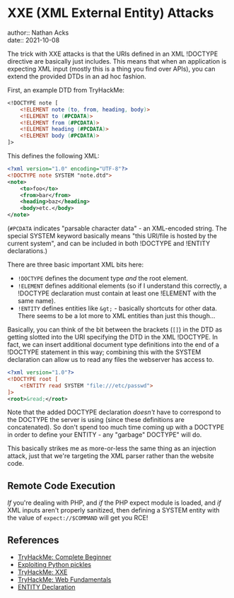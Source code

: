 # XXE (XML External Entity) Attacks

author:: Nathan Acks  
date:: 2021-10-08

The trick with XXE attacks is that the URIs defined in an XML !DOCTYPE directive are basically just includes. This means that when an application is expecting XML input (mostly this is a thing you find over APIs), you can extend the provided DTDs in an ad hoc fashion.

First, an example DTD from TryHackMe:

```dtd
<!DOCTYPE note [
	<!ELEMENT note (to, from, heading, body)>
	<!ELEMENT to (#PCDATA)>
	<!ELEMENT from (#PCDATA)>
	<!ELEMENT heading (#PCDATA)>
	<!ELEMENT body (#PCDATA)>
]>
```

This defines the following XML:

```xml
<?xml version="1.0" encoding="UTF-8"?>
<!DOCTYPE note SYSTEM "note.dtd">
<note>
    <to>foo</to>
    <from>bar</from>
    <heading>baz</heading>
    <body>etc.</body>
</note>
```

(`#PCDATA` indicates "parsable character data" - an XML-encoded string. The special SYSTEM keyword basically means "this URI/file is hosted by the current system", and can be included in both !DOCTYPE and !ENTITY declarations.) 

There are three basic important XML bits here:

* `!DOCTYPE` defines the document type *and* the root element.
* `!ELEMENT` defines additional elements (so if I understand this correctly, a !DOCTYPE declaration must contain at least one !ELEMENT with the same name).
* `!ENTITY` defines entities like `&gt;` - basically shortcuts for other data. There seems to be a lot more to XML entities than just this though...

Basically, you can think of the bit between the brackets (`[]`) in the DTD as getting slotted into the URI specifying the DTD in the XML !DOCTYPE. In fact, we can insert additional document type definitions into the end of a !DOCTYPE statement in this way; combining this with the SYSTEM declaration can allow us to read any files the webserver has access to.

```xml
<?xml version="1.0"?>
<!DOCTYPE root [
	<!ENTITY read SYSTEM "file:///etc/passwd">
]>
<root>&read;</root>
```

Note that the added DOCTYPE declaration *doesn't* have to correspond to the DOCTYPE the server is using (since these definitions are concatenated). So don't spend too much time coming up with a DOCTYPE in order to define your ENTITY - any "garbage" DOCTYPE" will do.

This basically strikes me as more-or-less the same thing as an injection attack, just that we're targeting the XML parser rather than the website code.

## Remote Code Execution

*If* you're dealing with PHP, and *if* the PHP expect module is loaded, and *if* XML inputs aren't properly sanitized, then defining a SYSTEM entity with the value of `expect://$COMMAND` will get you RCE!

## References

* [TryHackMe: Complete Beginner](tryhackme-complete-beginner.md)
* [Exploiting Python pickles](https://davidhamann.de/2020/04/05/exploiting-python-pickle/)
* [TryHackMe: XXE](tryhackme-xxe.md)
* [TryHackMe: Web Fundamentals](tryhackme-web-fundamentals.md)
* [ENTITY Declaration](https://xmlwriter.net/xml_guide/entity_declaration.shtml)
